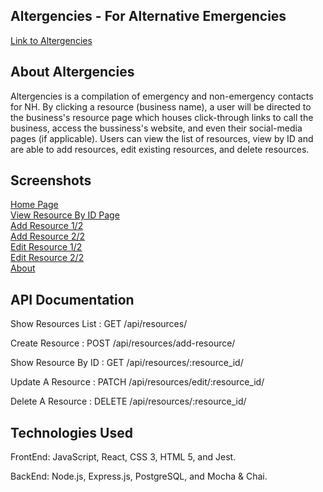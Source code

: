 ## Altergencies - For Alternative Emergencies

[Link to Altergencies](https://nhresource-client.vercel.app/ "Altergencies")

## About Altergencies
Altergencies is a compilation of emergency and non-emergency contacts for NH. By clicking a resource (business name), a user will be directed to the business's resource page which houses click-through links to call the business, access the bussiness's website, and even their social-media pages (if applicable). Users can view the list of resources, view by ID and are able to add resources, edit existing resources, and delete resources.

## Screenshots
[Home Page](https://flic.kr/p/2jJggor "Home Page")  
[View Resource By ID Page](https://flic.kr/p/2jJh7ka "By ID")  
[Add Resource 1/2](https://flic.kr/p/2jJcGeD "Add Resource 1")  
[Add Resource 2/2](https://flic.kr/p/2jJh7kq "Add Resource 2")  
[Edit Resource 1/2](https://flic.kr/p/2jJh7jU "Edit Resource 1")  
[Edit Resource 2/2](https://flic.kr/p/2jJcGdM "Edit Resource 2")  
[About](https://flic.kr/p/2jJggpd "About")  

## API Documentation
Show Resources List : GET /api/resources/  

Create Resource : POST /api/resources/add-resource/  

Show Resource By ID : GET /api/resources/:resource_id/  

Update A Resource : PATCH /api/resources/edit/:resource_id/  

Delete A Resource : DELETE /api/resources/:resource_id/  


## Technologies Used
FrontEnd: JavaScript, React, CSS 3, HTML 5, and Jest.  

BackEnd: Node.js, Express.js, PostgreSQL, and Mocha & Chai.